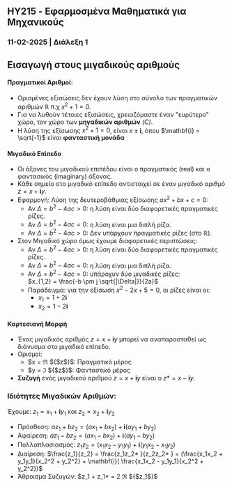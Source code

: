 ## HY215 - Εφαρμοσμένα Μαθηματικά για Μηχανικούς
### 11-02-2025 | Διάλεξη 1

## Εισαγωγή στους μιγαδικούς αριθμούς

#### Πραγματικοί Αριθμοί:
- Ορισμένες εξισώσεις δεν έχουν λύση στο σύνολο των πραγματικών αριθμών $\mathbb{R}$ π.χ $x^2 + 1 = 0$.
- Για να λυθούν τέτοιες εξισώσεις, χρειαζόμαστε έναν "ευρύτερο" χώρο, τον χώρο των **μηγαδικών αριθμών** *(C)*.
- Η λύση της εξίσωσης $x^2 + 1 = 0$, είναι $x \pm \mathbf{i}$, όπου $\mathbf{i} = \sqrt{-1}$ είναι **φανταστική 
μονάδα**

#### Μιγαδικό Επίπεδο
- Οι άξονες του μιγαδικού επιπέδου είναι ο πραγματικός (real) και ο φαντασικός (imaginary) άξονας.
- Κάθε σημείο στο μιγαδικό επίπεδο αντιστοιχεί σε έναν μιγαδικό αριθμό $z = x + \mathbf{i} y$.
- Εφαρμογή: Λύση της δευτεροβάθμιας εξίσωσης $ax^2 + bx + c = 0$:
    - Αν $\Delta = b^2 - 4ac > 0$: η λύση είναι δύο διαφορετικές πραγματικές ρίζες.
    - Αν $\Delta = b^2 - 4ac = 0$: η λύση είναι μια διπλή ρίζα.
    - Αν $\Delta = b^2 - 4ac > 0$: Δεν υπάρχουν πραγματικές ρίζες (στο $\mathbb{R}$).
- Στον Μιγαδικό χώρο όμως έχουμε διαφορετικές περιπτώσεις:
    - Αν $\Delta = b^2 - 4ac > 0$: η λύση είναι δύο διαφορετικές πραγματικές ρίζες.
    - Αν $\Delta = b^2 - 4ac = 0$: η λύση είναι μια διπλή ρίζα.
    - Αν $\Delta = b^2 - 4ac = 0$: υπάροχυν δύο μιγαδικές ρίζες:<br>
    $x_{1,2} = \frac{-b \pm j \sqrt{|\Delta|}}{2a}$
    - Παράδειγμα: για την εξίσωση $x^2 - 2x + 5 = 0$, οι ρίζες είναι οι:
        - $x_1 = 1 + 2\mathbf{i}$
        - $x_2 = 1 - 2\mathbf{i}$

#### Καρτεσιανή Μορφή
- Ένας μιγαδικός αριθμός $z = x + \mathbf{i}y$ μπορεί να αναπαρασταθεί ως διάνυσμα στο μιγαδικό επίπεδο.
- Ορισμοί: 
    - $x = ℜ ${$z$}$: Πραγματικό μέρος
    - $y = ℑ ${$z$}$: Φανταστικό μέρος
- **Συζυγή** ενός μιγαδικού αριθμού $z = x + \mathbf{i} y$ είναι ο $z* = x - \mathbf{i} y$.

### Ιδιότητες Μιγαδικών Αριθμών:
Έχουμε: $z_1 = x_1 + \mathbf{i}y_1$ και $z_2 = x_2 + \mathbf{i}y_2$
- Πρόσθεση: $az_1 + bz_2 = (ax_1 + bx_2) + \mathbf{i}(ay_1 + by_2)$
- Αφαίρεση: $az_1 - bz_2 = (ax_1 - bx_2) + \mathbf{i}(ay_1 - by_2)$
- Πολλαπλασιασμός: $z_1z_2 = (x_1x_2 - y_1y_1) + \mathbf{i}(y_1x_2 - x_1y_2)$
- Διαίρεση: $\frac{z_1}{z_2} = \frac{z_1z_2* }{z_2z_2* } = (\frac{x_1x_2 + y_1y_1}{x_2^2 + y_2^2} + \mathbf{i}(
\frac{x_1x_2 - y_1y_1}{x_2^2 + y_2^2})$
- Άθροισμα Συζυγών: $z_1 + z_1* = 2 ℜ ${$z_1$}$

